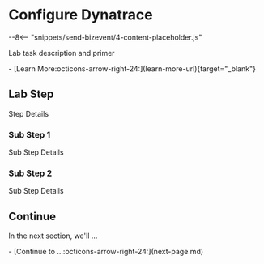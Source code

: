 <!--TODO: Update Lab Task -->
# Configure Dynatrace
<!--TODO: Update bizevent code snippet -->
--8<-- "snippets/send-bizevent/4-content-placeholder.js"

<!--TODO: Update Lab task and learn more link -->
Lab task description and primer

<div class="grid cards" markdown>
- [Learn More:octicons-arrow-right-24:](learn-more-url){target="_blank"}
</div>

<!--TODO: Lab Task Details -->
## Lab Step

Step Details

### Sub Step 1

Sub Step Details

### Sub Step 2

Sub Step Details

## Continue
<!--TODO: Update Continue Section -->
In the next section, we'll ...

<div class="grid cards" markdown>
- [Continue to ...:octicons-arrow-right-24:](next-page.md)
</div>